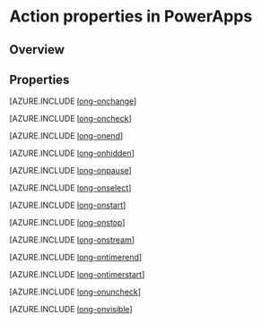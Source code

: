 <properties
    pageTitle="Action properties | Microsoft PowerApps"
    description="Reference material for properties such as OnSelect, OnChange, and OnVisible"
    services=""
    suite="powerapps"
    documentationCenter="na"
    authors="aftowen"
    manager="erikre"
    editor=""
    tags=""/>

<tags
   ms.service="powerapps"
   ms.devlang="na"
   ms.topic="article"
   ms.tgt_pltfrm="na"
   ms.workload="na"
   ms.date="02/29/2016"
   ms.author="anneta"/>

# Action properties in PowerApps #

## Overview ##

## Properties ##

[AZURE.INCLUDE [long-onchange](../../includes/long-onchange.md)]

[AZURE.INCLUDE [long-oncheck](../../includes/long-oncheck.md)]

[AZURE.INCLUDE [long-onend](../../includes/long-onend.md)]

[AZURE.INCLUDE [long-onhidden](../../includes/long-onhidden.md)]

[AZURE.INCLUDE [long-onpause](../../includes/long-onpause.md)]

[AZURE.INCLUDE [long-onselect](../../includes/long-onselect.md)]

[AZURE.INCLUDE [long-onstart](../../includes/long-onstart.md)]

[AZURE.INCLUDE [long-onstop](../../includes/long-onstop.md)]

[AZURE.INCLUDE [long-onstream](../../includes/long-onstream.md)]

[AZURE.INCLUDE [long-ontimerend](../../includes/long-ontimerend.md)]

[AZURE.INCLUDE [long-ontimerstart](../../includes/long-ontimerstart.md)]

[AZURE.INCLUDE [long-onuncheck](../../includes/long-onuncheck.md)]

[AZURE.INCLUDE [long-onvisible](../../includes/long-onvisible.md)]
